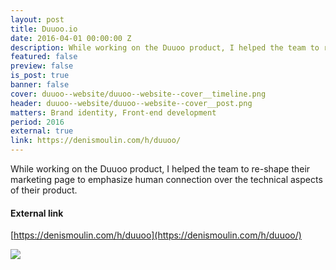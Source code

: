 ```yaml
---
layout: post
title: Duuoo.io
date: 2016-04-01 00:00:00 Z
description: While working on the Duuoo product, I helped the team to re-shape their marketing page to emphasize human connection over the technical aspects of their product.
featured: false
preview: false
is_post: true
banner: false
cover: duuoo--website/duuoo--website--cover__timeline.png
header: duuoo--website/duuoo--website--cover__post.png
matters: Brand identity, Front-end development
period: 2016
external: true
link: https://denismoulin.com/h/duuoo/
---
```


While working on the Duuoo product, I helped the team to re-shape their marketing page to emphasize human connection over the technical aspects of their product.

#### External link

[https://denismoulin.com/h/duuoo](https://denismoulin.com/h/duuoo/)

![](../../assets/images/posts/duuoo--website/duuoo--website--content--0.png)
